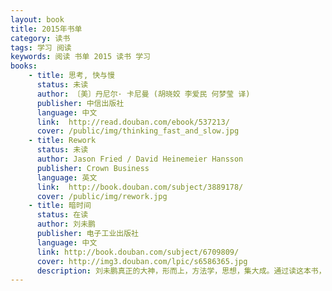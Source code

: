 ```yaml
---
layout: book
title: 2015年书单
category: 读书
tags: 学习 阅读
keywords: 阅读 书单 2015 读书 学习
books:
    - title: 思考, 快与慢
      status: 未读
      author: 〔美〕丹尼尔· 卡尼曼 (胡晓姣 李爱民 何梦莹 译)
      publisher: 中信出版社
      language: 中文
      link:  http://read.douban.com/ebook/537213/
      cover: /public/img/thinking_fast_and_slow.jpg
    - title: Rework
      status: 未读
      author: Jason Fried / David Heinemeier Hansson
      publisher: Crown Business
      language: 英文
      link:  http://book.douban.com/subject/3889178/
      cover: /public/img/rework.jpg
    - title: 暗时间
      status: 在读
      author: 刘未鹏
      publisher: 电子工业出版社
      language: 中文
      link: http://book.douban.com/subject/6709809/ 
      cover: http://img3.douban.com/lpic/s6586365.jpg
      description: 刘未鹏真正的大神，形而上，方法学，思想，集大成。通过读这本书，我才懂得什么是学习，怎样学习，曾经看到过但没读，现在读，相见很晚，如果你看到了，赶紧读吧！！！书中提到的书单也赶紧读吧！！追求技术，追求科学的你。
---
```

